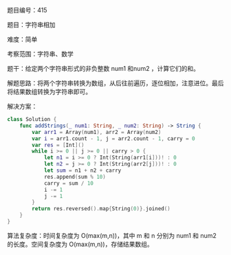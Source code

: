 题目编号：415

题目：字符串相加

难度：简单

考察范围：字符串、数学

题干：给定两个字符串形式的非负整数 num1 和num2 ，计算它们的和。

解题思路：将两个字符串转换为数组，从后往前遍历，逐位相加，注意进位。最后将结果数组转换为字符串即可。

解决方案：

```swift
class Solution {
    func addStrings(_ num1: String, _ num2: String) -> String {
        var arr1 = Array(num1), arr2 = Array(num2)
        var i = arr1.count - 1, j = arr2.count - 1, carry = 0
        var res = [Int]()
        while i >= 0 || j >= 0 || carry > 0 {
            let n1 = i >= 0 ? Int(String(arr1[i]))! : 0
            let n2 = j >= 0 ? Int(String(arr2[j]))! : 0
            let sum = n1 + n2 + carry
            res.append(sum % 10)
            carry = sum / 10
            i -= 1
            j -= 1
        }
        return res.reversed().map{String(0)}.joined()
    }
}
```

算法复杂度：时间复杂度为 O(max(m,n))，其中 m 和 n 分别为 num1 和 num2 的长度。空间复杂度为 O(max(m,n))，存储结果数组。